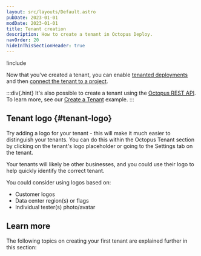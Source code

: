 ```yaml
---
layout: src/layouts/Default.astro
pubDate: 2023-01-01
modDate: 2023-01-01
title: Tenant creation
description: How to create a tenant in Octopus Deploy.
navOrder: 20
hideInThisSectionHeader: true
---
```


!include <tenants-create-tenant>

Now that you've created a tenant, you can enable [tenanted deployments](/docs/tenants/tenant-creation/tenanted-deployments/) and then [connect the tenant to a project](/docs/tenants/tenant-creation/connecting-projects).

:::div{.hint}
It's also possible to create a tenant using the [Octopus REST API](/docs/octopus-rest-api/). To learn more, see our [Create a Tenant](/docs/octopus-rest-api/examples/tenants/create-tenant) example.
:::

## Tenant logo {#tenant-logo}

Try adding a logo for your tenant - this will make it much easier to distinguish your tenants. You can do this within the Octopus Tenant section by clicking on the tenant's logo placeholder or going to the Settings tab on the tenant.

Your tenants will likely be other businesses, and you could use their logo to help quickly identify the correct tenant.

You could consider using logos based on:

- Customer logos
- Data center region(s) or flags
- Individual tester(s) photo/avatar

## Learn more

The following topics on creating your first tenant are explained further in this section:
